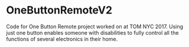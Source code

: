 # OneButtonRemoteV2
Code for One Button Remote project worked on at TOM NYC 2017. Using just one button enables someone with disabilities to fully control all the functions of several electronics in their home.
